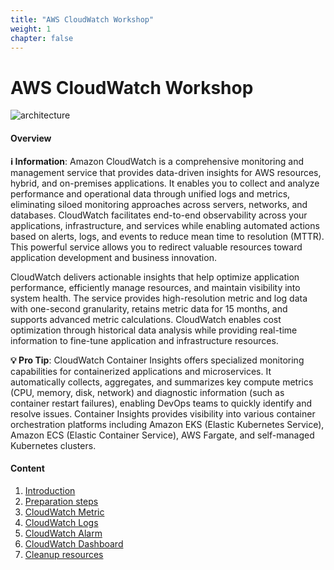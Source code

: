 ```yaml
---
title: "AWS CloudWatch Workshop"
weight: 1
chapter: false
---
```


# AWS CloudWatch Workshop

![architecture](/images/architecture.png)

#### Overview

**ℹ️ Information**: Amazon CloudWatch is a comprehensive monitoring and management service that provides data-driven insights for AWS resources, hybrid, and on-premises applications. It enables you to collect and analyze performance and operational data through unified logs and metrics, eliminating siloed monitoring approaches across servers, networks, and databases. CloudWatch facilitates end-to-end observability across your applications, infrastructure, and services while enabling automated actions based on alerts, logs, and events to reduce mean time to resolution (MTTR). This powerful service allows you to redirect valuable resources toward application development and business innovation.

CloudWatch delivers actionable insights that help optimize application performance, efficiently manage resources, and maintain visibility into system health. The service provides high-resolution metric and log data with one-second granularity, retains metric data for 15 months, and supports advanced metric calculations. CloudWatch enables cost optimization through historical data analysis while providing real-time information to fine-tune application and infrastructure resources.

**💡 Pro Tip**: CloudWatch Container Insights offers specialized monitoring capabilities for containerized applications and microservices. It automatically collects, aggregates, and summarizes key compute metrics (CPU, memory, disk, network) and diagnostic information (such as container restart failures), enabling DevOps teams to quickly identify and resolve issues. Container Insights provides visibility into various container orchestration platforms including Amazon EKS (Elastic Kubernetes Service), Amazon ECS (Elastic Container Service), AWS Fargate, and self-managed Kubernetes clusters.

#### Content

1. [Introduction](1-introduction)
2. [Preparation steps](2-preparatory-steps)
3. [CloudWatch Metric](3-cloud-watch-metric)
4. [CloudWatch Logs](4-cloud-watch-logs)
5. [CloudWatch Alarm](5-cloud-watch-alarm)
6. [CloudWatch Dashboard](6-cloud-watch-dashboard)
7. [Cleanup resources](7-clean-up-resources)
